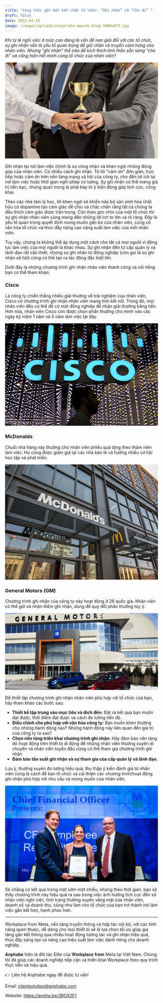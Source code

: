 ```yaml
---
title: "Công thức gắn bền kết chặt tổ chức: “Ghi nhận” và “Cho đi” "
draft: false
date: 2022-04-18
image: /images/uploads/corporate-awards-blog-1080x675.jpg
---
```

*Khi tỷ lệ nghỉ việc ở mức cao đang là vấn đề nan giải đối với các tổ chức, sự ghi nhận vẫn là yếu tố quan trọng để giữ chân và truyền cảm hứng cho nhân viên. Nhưng “ghi nhận” thế nào để kích thích tình thần sẵn sàng “cho đi” và cống hiện hết mình cùng tổ chức của nhân viên?*  

![Nhưng “ghi nhận” thế nào để kích thích tình thần sẵn sàng “cho đi” của nhân viên?](/images/uploads/corporate-awards-blog-1080x675.jpg "Nhưng “ghi nhận” thế nào để kích thích tình thần sẵn sàng “cho đi” của nhân viên?")

Ghi nhận tại nơi làm việc chính là sự công nhận và khen ngợi những đóng góp của nhân viên. Có nhiều cách ghi nhận. Từ lời "cảm ơn" đơn giản, trực tiếp hoặc cảm ơn trên nền tảng mạng xã hội của công ty, cho đến lợi ích tại nơi làm việc hoặc thời gian nghỉ phép có lương. Sự ghi nhận có thể mang giá trị tiền bạc, nhưng quan trọng là phải bày tỏ ý kiến đóng góp tích cực, công khai. 

Theo các nhà tâm lý học, lời khen ngợi sẽ khiến não bộ sản sinh hóa chất hữu cơ dopamine tạo cảm giác dễ chịu và chắc chắn rằng tất cả chúng ta đều thích cảm giác được trân trọng. Còn theo góc nhìn của một tổ chức thì sự ghi nhận nhân viên cũng mang đến những lợi ích to lớn và rõ ràng. Đây là yếu tố quan trọng quyết định mong muốn gắn bó của nhân viên, củng cố văn hóa tổ chức và thúc đẩy năng cao nâng suất làm việc của mỗi nhân viên.  

Tuy vậy, chúng ta không thể áp dụng một cách cho tất cả mọi người vì động lực làm việc của mọi người là khác nhau. Sự ghi nhận đến từ cấp quản lý và lãnh đạo rất cần thiết, nhưng sự ghi nhận từ đồng nghiệp (còn gọi là sự ghi nhận xã hội) cũng có thể tạo ra tác động đặc biệt lớn. 

Dưới đây là những chương trình ghi nhận nhân viên thành công và nổi tiếng bạn có thể tham khảo: 

### **Cisco** 

Là công ty chiến thắng nhiều giải thưởng về trải nghiệm của nhân viên, Cisco có chương trình ghi nhận nhân viên mang tính kết nối. Trong đó, mọi nhân viên đều có thể đề cử một đồng nghiệp để nhận giải thưởng bằng tiền. Hơn nữa, nhân viên Cisco còn được chọn phần thưởng cho mình vào các ngày kỷ niệm 1 năm và 5 năm làm việc tại đây. 

![Cisco ghi nhận nhân viên bằng cách kêu gọi đề cử một đồng nghiệp để thưởng.](/images/uploads/cisco.jpg "Cisco ghi nhận nhân viên bằng cách kêu gọi đề cử một đồng nghiệp để thưởng.")

### **McDonalds** 

Chuỗi nhà hàng này thưởng cho nhân viên phiếu quà tặng theo thâm niên làm việc. Họ cũng được giảm giá tại các nhà bán lẻ và hưởng nhiều cơ hội học tập và phát triển. 

![McDonalds thưởng cho nhân viên phiếu quà tặng giảm giá, cũng như hưởng nhiều cơ hội học tập và phát triển.](/images/uploads/blb10290_26808441027_o.jpg "McDonalds thưởng cho nhân viên phiếu quà tặng giảm giá, cũng như hưởng nhiều cơ hội học tập và phát triển.")

### **General Motors (GM)** 

Chương trình ghi nhận của công ty này hoạt động ở 26 quốc gia. Nhân viên có thể gửi và nhận điểm ghi nhận, dùng để quy đổi phần thưởng tùy ý. 

![General Motors (GM) ghi nhận nhân viên ở 26 quốc gia với chương trình quy đổi điểm thưởng lấy quà.](/images/uploads/general-motors_787056124.jpg "General Motors (GM) ghi nhận nhân viên ở 26 quốc gia với chương trình quy đổi điểm thưởng lấy quà.")

Để thiết lập chương trình ghi nhận nhân viên phù hợp với tổ chức của bạn, hãy tham khảo các bước sau:  

* **Thiết kế tập trung vào mục tiêu và đích đến:** Đặt ra kết quả bạn muốn đạt được, thời điểm đạt được và cách đo lường tiến độ.  
* **Điều chỉnh cho phù hợp với văn hóa công ty:** Bạn muốn khen thưởng cho những hành động nào? Những hành động này liên quan đến giá trị của công ty ra sao? 
* **Chọn nền tảng triển khai chương trình ghi nhận:** Hãy đảm bảo nền tảng đó hoạt động trên thiết bị di động để những nhân viên thường xuyên di chuyển và nhân viên tuyến đầu cũng có thể tham gia chương trình ghi nhận 
* **Đảm bảo tần suất ghi nhận và sự tham gia của cấp quản lý và lãnh đạo.**

Lưu ý, thường xuyên đo lường hiệu quả, thu thập ý kiến đánh giá từ nhân viên cũng là cách để bạn tổ chức và cải thiện các chương trình/hoạt động ghi nhận phù hợp với nhu cầu và mong muốn của nhân viên.

![Đảm bảo tần suất ghi nhận và sự tham gia của cấp quản lý và lãnh đạo.](/images/uploads/cfo_employee_recognition_ceremony_-_47818263392.jpg "Đảm bảo tần suất ghi nhận và sự tham gia của cấp quản lý và lãnh đạo.")

Sẽ chẳng có kết quả trong một sớm một chiều, nhưng theo thời gian, bạn sẽ thấy chương trình này hiệu quả ra sao trong việc ảnh hưởng tích cực đến số nhân viên nghỉ việc, tình trạng thường xuyên vắng mặt của nhân viên, doanh số và doanh thu, cũng như làm cho tổ chức của bạn trở thành nơi làm việc gắn kết hơn, hạnh phúc hơn.  

- - -

Workplace from Meta, nền tảng truyền thông và hợp tác nội bộ, với các tính năng quen thuộc, dễ dàng cho mọi thiết bị sẽ là lựa chọn tối ưu giúp gia tăng gắn kết thông qua nhiều hoạt động tương tác và ghi nhận hiệu quả, thúc đẩy sáng tạo và nâng cao hiệu suất làm việc dành riêng cho doanh nghiệp. 

𝐀𝐧𝐩𝐡𝐚𝐛𝐞 hiện là đối tác Elite của 𝐖𝐨𝐫𝐤𝐩𝐥𝐚𝐜𝐞 𝐟𝐫𝐨𝐦 Meta tại Việt Nam. Chúng tôi đã giúp các doanh nghiệp tiếp cận và triển khai Workplace theo quy trình thực tiễn và hiệu quả. 

👉 Liên hệ Anphabe ngay để được tư vấn! 

Email: clientsolution@anphabe.com 

Website: https://anpha.be/3BOX2F1
